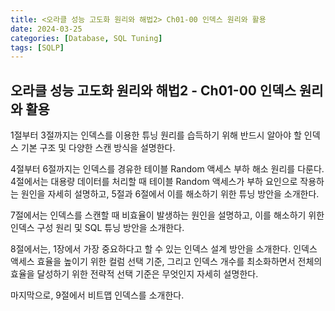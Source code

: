 ```yaml
---
title: <오라클 성능 고도화 원리와 해법2> Ch01-00 인덱스 원리와 활용
date: 2024-03-25
categories: [Database, SQL Tuning]
tags: [SQLP]
---
```


## 오라클 성능 고도화 원리와 해법2 - Ch01-00 인덱스 원리와 활용

1절부터 3절까지는 인덱스를 이용한 튜닝 원리를 습득하기 위해 반드시 알아야 할 인덱스 기본 구조 및 다양한 스캔 방식을 설명한다.

4절부터 6절까지는 인덱스를 경유한 테이블 Random 액세스 부하 해소 원리를 다룬다. 4절에서는 대용량 데이터를 처리할 때 테이블 Random 액세스가 부하 요인으로 작용하는 원인을 자세히 설명하고, 5절과 6절에서 이를 해소하기 위한 튜닝 방안을 소개한다.

7절에서는 인덱스를 스캔할 때 비효율이 발생하는 원인을 설명하고, 이를 해소하기 위한 인덱스 구성 원리 및 SQL 튜닝 방안을 소개한다.

8절에서는, 1장에서 가장 중요하다고 할 수 있는 인덱스 설계 방안을 소개한다. 인덱스 액세스 효율을 높이기 위한 컬럼 선택 기준, 그리고 인덱스 개수를 최소화하면서 전체의 효율을 달성하기 위한 전략적 선택 기준은 무엇인지 자세히 설명한다.

마지막으로, 9절에서 비트맵 인덱스를 소개한다.
